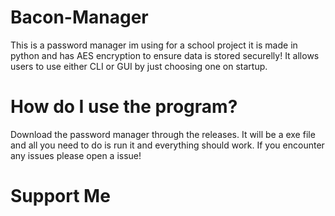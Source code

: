 # Bacon-Manager
This is a password manager im using for a school project it is made in python and has AES encryption to ensure data is stored securelly! It allows users to use either CLI or GUI by just choosing one on startup.

# How do I use the program?

Download the password manager through the releases. It will be a exe file and all you need to do is run it and everything should work. If you encounter any issues please open a issue!

# Support Me

<script type='text/javascript' src='https://storage.ko-fi.com/cdn/widget/Widget_2.js'></script><script type='text/javascript'>kofiwidget2.init('Support Me on Ko-fi', '#29abe0', 'M4M1IG3UQ');kofiwidget2.draw();</script> 
